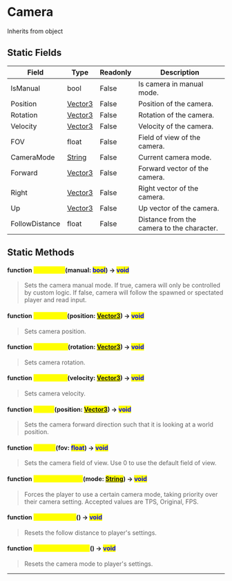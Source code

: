 # Camera
Inherits from object
## Static Fields
|Field|Type|Readonly|Description|
|---|---|---|---|
|IsManual|bool|False|Is camera in manual mode.|
|Position|[Vector3](../objects/Vector3.md)|False|Position of the camera.|
|Rotation|[Vector3](../objects/Vector3.md)|False|Rotation of the camera.|
|Velocity|[Vector3](../objects/Vector3.md)|False|Velocity of the camera.|
|FOV|float|False|Field of view of the camera.|
|CameraMode|[String](../static/String.md)|False|Current camera mode.|
|Forward|[Vector3](../objects/Vector3.md)|False|Forward vector of the camera.|
|Right|[Vector3](../objects/Vector3.md)|False|Right vector of the camera.|
|Up|[Vector3](../objects/Vector3.md)|False|Up vector of the camera.|
|FollowDistance|float|False|Distance from the camera to the character.|
## Static Methods
#### function <mark style="color:yellow;">SetManual</mark>(manual: <mark style="color:blue;">bool</mark>) -> <mark style="color:blue;">void</mark>
> Sets the camera manual mode. If true, camera will only be controlled by custom logic. If false, camera will follow the spawned or spectated player and read input.

#### function <mark style="color:yellow;">SetPosition</mark>(position: <mark style="color:blue;">[Vector3](../objects/Vector3.md)</mark>) -> <mark style="color:blue;">void</mark>
> Sets camera position.

#### function <mark style="color:yellow;">SetRotation</mark>(rotation: <mark style="color:blue;">[Vector3](../objects/Vector3.md)</mark>) -> <mark style="color:blue;">void</mark>
> Sets camera rotation.

#### function <mark style="color:yellow;">SetVelocity</mark>(velocity: <mark style="color:blue;">[Vector3](../objects/Vector3.md)</mark>) -> <mark style="color:blue;">void</mark>
> Sets camera velocity.

#### function <mark style="color:yellow;">LookAt</mark>(position: <mark style="color:blue;">[Vector3](../objects/Vector3.md)</mark>) -> <mark style="color:blue;">void</mark>
> Sets the camera forward direction such that it is looking at a world position.

#### function <mark style="color:yellow;">SetFOV</mark>(fov: <mark style="color:blue;">float</mark>) -> <mark style="color:blue;">void</mark>
> Sets the camera field of view. Use 0 to use the default field of view.

#### function <mark style="color:yellow;">SetCameraMode</mark>(mode: <mark style="color:blue;">[String](../static/String.md)</mark>) -> <mark style="color:blue;">void</mark>
> Forces the player to use a certain camera mode, taking priority over their camera setting. Accepted values are TPS, Original, FPS.

#### function <mark style="color:yellow;">ResetDistance</mark>() -> <mark style="color:blue;">void</mark>
> Resets the follow distance to player's settings.

#### function <mark style="color:yellow;">ResetCameraMode</mark>() -> <mark style="color:blue;">void</mark>
> Resets the camera mode to player's settings.


---

